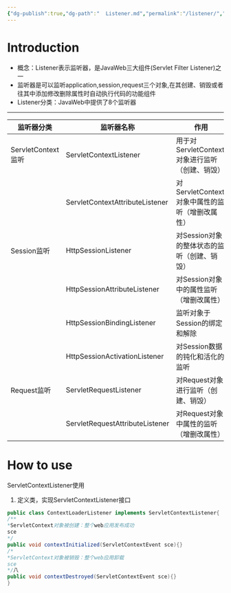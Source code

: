 ```yaml
---
{"dg-publish":true,"dg-path":"  Listener.md","permalink":"/listener/","tags":["CS/web","CS/programming-languages/java/javaweb"],"created":"2022-08-14T16:04:09.204+08:00","updated":"2023-08-27T03:11:49.095+08:00"}
---
```



# Introduction

- 概念：Listener表示监听器，是JavaWeb三大组件(Servlet Filter Listener)之一
- 监听器是可以监听application,session,request三个对象,在其创建、销毁或者往其中添加修改删除属性时自动执行代码的功能组件
- Listener分类：JavaWeb中提供了8个监听器

---

| 监听器分类         | 监听器名称                      | 作用                                            |
| ------------------ | ------------------------------- | ----------------------------------------------- |
| ServletContext监听 | ServletContextListener          | 用于对ServletContext对象进行监听（创建、销毁）  |
|                    | ServletContextAttributeListener | 对ServletContexti对象中属性的监听（增删改属性） |
| Session监听        | HttpSessionListener             | 对Session对象的整体状态的监听（创建、销毁）     |
|                    | HttpSessionAttributeListener    | 对Session对象中的属性监听（增删改属性）         |
|                    | HttpSessionBindingListener      | 监听对象于Session的绑定和解除                   |
|                    | HttpSessionActivationListener   | 对Session数据的钝化和活化的监听                 |
| Request监听        | ServletRequestListener          | 对Request对象进行监听（创建、销毁）            |
|                    | ServletRequestAttributeListener |                                             对Request对象中属性的监听（增删改属性）|

# How to use

ServletContextListener使用

1. 定义类，实现ServletContextListener接口
```java
public class ContextLoaderListener implements ServletContextListener{ 
/**
*ServletContext对象被创建：整个web应用发布成功
sce
*/
public void contextInitialized(ServletContextEvent sce){}
/* 
*ServletContext对象被销毁：整个web应用卸载
sce
*/八
public void contextDestroyed(ServletContextEvent sce){}
}
```

